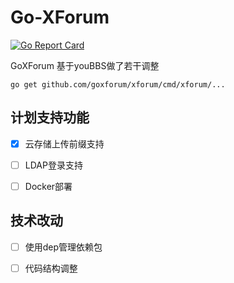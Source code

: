 # Go-XForum
[![Go Report Card](https://goreportcard.com/badge/github.com/goxforum/xforum)](https://goreportcard.com/report/github.com/goxforum/xforum)

GoXForum 基于youBBS做了若干调整

```
go get github.com/goxforum/xforum/cmd/xforum/...
```

## 计划支持功能
- [x] 云存储上传前缀支持
- [ ] LDAP登录支持
- [ ] Docker部署


## 技术改动
- [ ] 使用dep管理依赖包
- [ ] 代码结构调整


